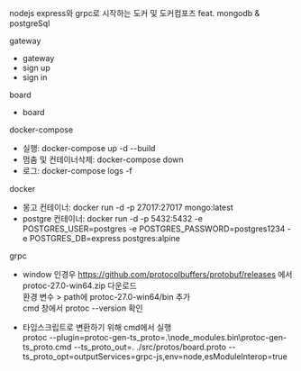 nodejs express와 grpc로 시작하는 도커 및 도커컴포즈 feat. mongodb & postgreSql

gateway
  - gateway
  - sign up
  - sign in

board
  - board


docker-compose
  - 실행: docker-compose up -d --build
  - 멈춤 및 컨테이너삭제: docker-compose down
  - 로그: docker-compose logs -f


docker
  - 몽고 컨테이너: docker run -d -p 27017:27017 mongo:latest
  - postgre 컨테이너: docker run -d -p 5432:5432 -e POSTGRES_USER=postgres -e POSTGRES_PASSWORD=postgres1234 -e POSTGRES_DB=express postgres:alpine


grpc
  - window 인경우
  https://github.com/protocolbuffers/protobuf/releases 에서 protoc-27.0-win64.zip 다운로드 <br/>
  환경 변수 > path에 protoc-27.0-win64/bin 추가 <br/>
  cmd 창에서 protoc --version 확인


  - 타입스크립트로 변환하기 위해 cmd에서 실행 <br/>
  protoc --plugin=protoc-gen-ts_proto=.\node_modules\.bin\protoc-gen-ts_proto.cmd --ts_proto_out=. ./src/protos/board.proto --ts_proto_opt=outputServices=grpc-js,env=node,esModuleInterop=true
